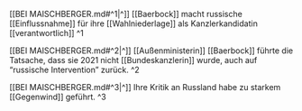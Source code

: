 
[[BEI MAISCHBERGER.md#^1|^]] [[Baerbock]] macht russische [[Einflussnahme]] für ihre [[Wahlniederlage]] als Kanzlerkandidatin [[verantwortlich]] ^1

[[BEI MAISCHBERGER.md#^2|^]] [[Außenministerin]] [[Baerbock]] führte die Tatsache, dass sie 2021 nicht [[Bundeskanzlerin]] wurde, auch auf “russische Intervention” zurück. ^2

[[BEI MAISCHBERGER.md#^3|^]] Ihre Kritik an Russland habe zu starkem [[Gegenwind]] geführt. ^3
